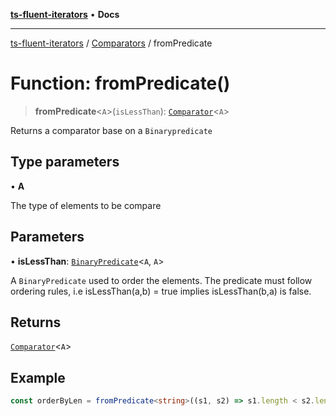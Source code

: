[**ts-fluent-iterators**](../../../README.md) • **Docs**

---

[ts-fluent-iterators](../../../README.md) / [Comparators](../README.md) / fromPredicate

# Function: fromPredicate()

> **fromPredicate**\<`A`\>(`isLessThan`): [`Comparator`](../../../type-aliases/Comparator.md)\<`A`\>

Returns a comparator base on a `Binarypredicate`

## Type parameters

• **A**

The type of elements to be compare

## Parameters

• **isLessThan**: [`BinaryPredicate`](../../../type-aliases/BinaryPredicate.md)\<`A`, `A`\>

A `BinaryPredicate` used to order the elements. The predicate must follow ordering rules, i.e isLessThan(a,b) = true implies isLessThan(b,a) is false.

## Returns

[`Comparator`](../../../type-aliases/Comparator.md)\<`A`\>

## Example

```ts
const orderByLen = fromPredicate<string>((s1, s2) => s1.length < s2.length);
```
